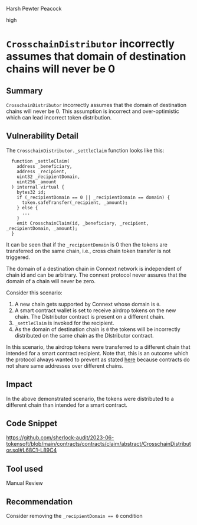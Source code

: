 Harsh Pewter Peacock

high

# `CrosschainDistributor` incorrectly assumes that domain of destination chains will never be 0

## Summary
`CrosschainDistributor` incorrectly assumes that the domain of destination chains will never be 0. This assumption is incorrect and over-optimistic which can lead incorrect token distribution.

## Vulnerability Detail
The `CrosschainDistributor._settleClaim` function looks like this:
```solidity
  function _settleClaim(
    address _beneficiary,
    address _recipient,
    uint32 _recipientDomain,
    uint256 _amount
  ) internal virtual {
    bytes32 id;
    if (_recipientDomain == 0 || _recipientDomain == domain) {
      token.safeTransfer(_recipient, _amount);
    } else {
      ...
    }
    emit CrosschainClaim(id, _beneficiary, _recipient, _recipientDomain, _amount);
  }
```
It can be seen that if the `_recipientDomain` is 0 then the tokens are transferred on the same chain, i.e., cross chain token transfer is not triggered. 

The domain of a destination chain in Connext network is independent of chain id and can be arbitrary. The connext protocol never assures that the domain of a chain will never be zero.

Consider this scenario:
1. A new chain gets supported by Connext whose domain is `0`.
2. A smart contract wallet is set to receive airdrop tokens on the new chain. The Distributor contract is present on a different chain.
3. `_settleClaim` is invoked for the recipient.
4. As the domain of destination chain is `0` the tokens will be incorrectly distributed on the same chain as the DIstributor contract.

In this scenario, the airdrop tokens were transferred to a different chain that intended for a smart contract recipient. Note that, this is an outcome which the protocol always wanted to prevent as stated [here](https://github.com/sherlock-audit/2023-06-tokensoft/blob/main/contracts/contracts/claim/abstract/CrosschainMerkleDistributor.sol#L30-L35) because contracts do not share same addresses over different chains.


## Impact
In the above demonstrated scenario, the tokens were distributed to a different chain than intended for a smart contract.

## Code Snippet
https://github.com/sherlock-audit/2023-06-tokensoft/blob/main/contracts/contracts/claim/abstract/CrosschainDistributor.sol#L68C1-L89C4

## Tool used

Manual Review

## Recommendation
Consider removing the `_recipientDomain == 0` condition
